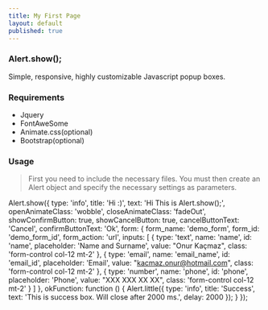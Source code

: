 ```yaml
---
title: My First Page
layout: default
published: true
---
```

### Alert.show();

Simple, responsive, highly customizable Javascript popup boxes.

### Requirements
- Jquery
- FontAweSome
- Animate.css(optional)
- Bootstrap(optional)

### Usage

> First you need to include the necessary files. You must then create an Alert object and specify the necessary settings as parameters.

Alert.show({
    type: 'info',
    title: 'Hi :)',
    text: 'Hi This is Alert.show();',
    openAnimateClass: 'wobble',
    closeAnimateClass: 'fadeOut',
    showConfirmButton: true,
    showCancelButton: true,
    cancelButtonText: 'Cancel',
    confirmButtonText: 'Ok',
    form: {
        form_name: 'demo_form',
        form_id: 'demo_form_id',
        form_action: 'url',
        inputs: [
            {
                type: 'text',
                name: 'name',
                id: 'name',
                placeholder: 'Name and Surname',
                value: "Onur Kaçmaz",
                class: 'form-control col-12 mt-2'
            },
            {
                type: 'email',
                name: 'email_name',
                id: 'email_id',
                placeholder: 'Email',
                value: "kacmaz.onur@hotmail.com",
                class: 'form-control col-12 mt-2'
            },
            {
                type: 'number',
                name: 'phone',
                id: 'phone',
                placeholder: 'Phone',
                value: "XXX XXX XX XX",
                class: 'form-control col-12 mt-2'
            }
        ]
    },
    okFunction: function () {
        Alert.little({
            type: 'info',
            title: 'Success',
            text: 'This is success box. Will close after 2000 ms.',
            delay: 2000
        });
    }
});